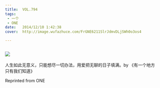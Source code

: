 ```yaml
---
title:	VOL.794
tags:
 - 一个
 - ONE
date:	2014/12/10 1:42:38
cover:	http://image.wufazhuce.com/FrGNE6211SlrJdmvDLjSWh0o3os4

---
```

![](http://image.wufazhuce.com/FrGNE6211SlrJdmvDLjSWh0o3os4)
---

人生如此无意义，只能想尽一切办法，用爱把无聊的日子填满。by 《有一个地方只有我们知道》
 
Reprinted from ONE

